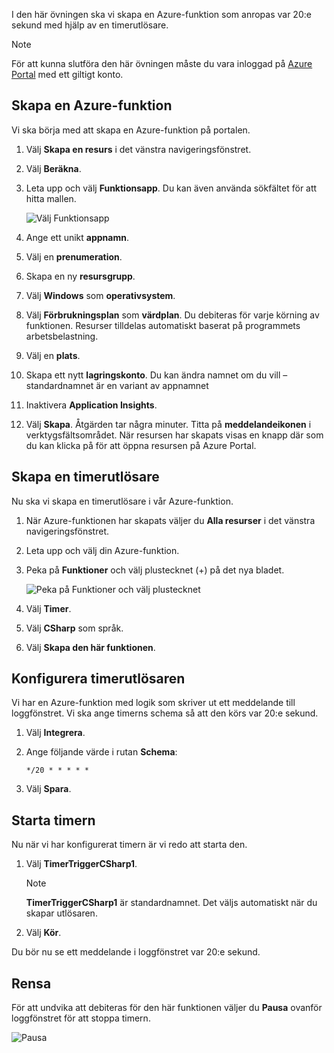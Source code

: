 I den här övningen ska vi skapa en Azure-funktion som anropas var 20:e sekund med hjälp av en timerutlösare.

> [!NOTE] 
> För att kunna slutföra den här övningen måste du vara inloggad på [Azure Portal](https://portal.azure.com?azure-portal=true) med ett giltigt konto.

## <a name="create-an-azure-function"></a>Skapa en Azure-funktion

Vi ska börja med att skapa en Azure-funktion på portalen.

1. Välj **Skapa en resurs** i det vänstra navigeringsfönstret.

2. Välj **Beräkna**.

3. Leta upp och välj **Funktionsapp**. Du kan även använda sökfältet för att hitta mallen.

    ![Välj Funktionsapp](../media-drafts/4-click-function-app.png)

4. Ange ett unikt **appnamn**.

5. Välj en **prenumeration**.

6. Skapa en ny **resursgrupp**.

7. Välj **Windows** som **operativsystem**.

8. Välj **Förbrukningsplan** som **värdplan**. Du debiteras för varje körning av funktionen. Resurser tilldelas automatiskt baserat på programmets arbetsbelastning.

9. Välj en **plats**.

10. Skapa ett nytt **lagringskonto**. Du kan ändra namnet om du vill – standardnamnet är en variant av appnamnet

11. Inaktivera **Application Insights**.

12. Välj **Skapa**. Åtgärden tar några minuter. Titta på **meddelandeikonen** i verktygsfältsområdet. När resursen har skapats visas en knapp där som du kan klicka på för att öppna resursen på Azure Portal.

## <a name="create-a-timer-trigger"></a>Skapa en timerutlösare

Nu ska vi skapa en timerutlösare i vår Azure-funktion.

1. När Azure-funktionen har skapats väljer du **Alla resurser** i det vänstra navigeringsfönstret.

2. Leta upp och välj din Azure-funktion.

3. Peka på **Funktioner** och välj plustecknet (+) på det nya bladet.

    ![Peka på Funktioner och välj plustecknet](../media-drafts/4-hover-function.png)

4. Välj **Timer**.

5. Välj **CSharp** som språk.

6. Välj **Skapa den här funktionen**.

## <a name="configure-the-timer-trigger"></a>Konfigurera timerutlösaren

Vi har en Azure-funktion med logik som skriver ut ett meddelande till loggfönstret. Vi ska ange timerns schema så att den körs var 20:e sekund.

1. Välj **Integrera**.

2. Ange följande värde i rutan **Schema**:

    ```
    */20 * * * * *
    ```

3. Välj **Spara**.

## <a name="start-the-timer"></a>Starta timern

Nu när vi har konfigurerat timern är vi redo att starta den.

1. Välj **TimerTriggerCSharp1**. 

    > [!NOTE]
    > **TimerTriggerCSharp1** är standardnamnet. Det väljs automatiskt när du skapar utlösaren.

2. Välj **Kör**. 

Du bör nu se ett meddelande i loggfönstret var 20:e sekund.

## <a name="clean-up"></a>Rensa

För att undvika att debiteras för den här funktionen väljer du **Pausa** ovanför loggfönstret för att stoppa timern.

![Pausa](../media-drafts/4-pause-timer.png)


